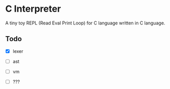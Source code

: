 # C Interpreter

A tiny toy REPL (Read Eval Print Loop) for C language written in C language.

## Todo

- [x] lexer
- [ ] ast
- [ ] vm
- [ ] ???

